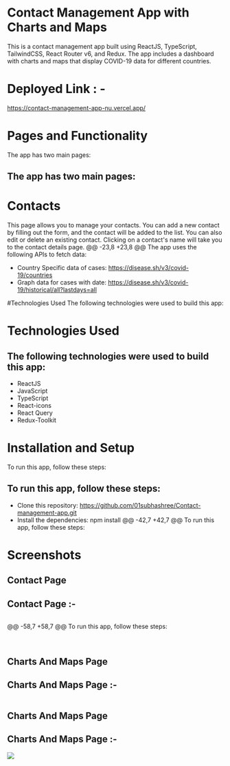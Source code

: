 # Contact Management App with Charts and Maps
This is a contact management app built using ReactJS, TypeScript, TailwindCSS, React Router v6, and Redux. 
The app includes a dashboard with charts and maps that display COVID-19 data for different countries.
# Deployed Link : - 
https://contact-management-app-nu.vercel.app/

# Pages and Functionality
The app has two main pages:
## The app has two main pages:

# Contacts
This page allows you to manage your contacts. You can add a new contact by filling out the form, and the contact will be added to the list. You can also edit or delete an existing contact. Clicking on a contact's name will take you to the contact details page.
@@ -23,8 +23,8 @@ The app uses the following APIs to fetch data:
- Country Specific data of cases: https://disease.sh/v3/covid-19/countries
- Graph data for cases with date: https://disease.sh/v3/covid-19/historical/all?lastdays=all

#Technologies Used
The following technologies were used to build this app:
# Technologies Used
## The following technologies were used to build this app:

- ReactJS
- JavaScript
- TypeScript
- React-icons
- React Query
- Redux-Toolkit
# Installation and Setup
To run this app, follow these steps:
## To run this app, follow these steps:

- Clone this repository: https://github.com/01subhashree/Contact-management-app.git
- Install the dependencies: npm install
@@ -42,7 +42,7 @@ To run this app, follow these steps:

# Screenshots 

## Contact Page 
## Contact Page :-

<img src=""/>

@@ -58,7 +58,7 @@ To run this app, follow these steps:
</br>


</br>


## Charts And Maps Page
## Charts And Maps Page :-

<img src=""/>


## Charts And Maps Page
## Charts And Maps Page :-

<img src="./contact_management_app/ScreenShots/Chart_And_Maps_1.PNG"/>
